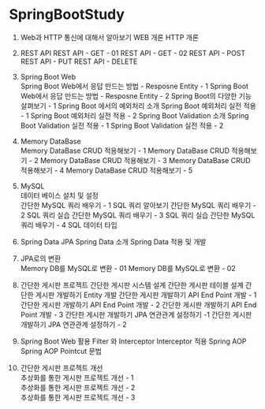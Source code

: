 # SpringBootStudy

01. Web과 HTTP 통신에 대해서 알아보기
WEB 개론
HTTP 개론


02. REST API
REST API - GET - 01
REST API - GET - 02
REST API - POST
REST API - PUT
REST API - DELETE


03. Spring Boot Web</br>
Spring Boot Web에서 응답 만드는 방법 - Resposne Entity - 1
Spring Boot Web에서 응답 만드는 방법 - Resposne Entity - 2
Spring Boot의 다양한 기능 살펴보기 - 1
Spring Boot 에서의 예외처리 소개
Spring Boot 예외처리 실전 적용 - 1
Spring Boot 예외처리 실전 적용 - 2
Spring Boot Validation 소개
Spring Boot Validation 실전 적용 - 1
Spring Boot Validation 실전 적용 - 2

04. Memory DataBase</br>
Memory DataBase CRUD 적용해보기 - 1
Memory DataBase CRUD 적용해보기 - 2
Memory DataBase CRUD 적용해보기 - 3
Memory DataBase CRUD 적용해보기 - 4
Memory DataBase CRUD 적용해보기 - 5

05. MySQL</br>
데이터 베이스 설치 및 설정</br>
간단한 MySQL 쿼리 배우기 - 1 SQL 쿼리 알아보기
간단한 MySQL 쿼리 배우기 - 2 SQL 쿼리 실습
간단한 MySQL 쿼리 배우기 - 3 SQL 쿼리 실습
간단한 MySQL 쿼리 배우기 - 4 SQL 데이터 타입


7. Spring Data JPA
Spring Data 소개
Spring Data 적용 및 개발


8. JPA로의 변환</br>
Memory DB를 MySQL로 변환 - 01
Memory DB를 MySQL로 변환 - 02


9. 간단한 게시판 프로젝트
간단한 게시판 시스템 설계
간단한 게시판 테이블 설계
간단한 게시판 개발하기 Entity 개발
간단한 게시판 개발하기 API End Point 개발 - 1
간단한 게시판 개발하기 API End Point 개발 - 2
간단한 게시판 개발하기 API End Point 개발 - 3
간단한 게시판 개발하기 JPA 연관관계 설정하기 -1
간단한 게시판 개발하기 JPA 연관관계 설정하기 - 2


10. Spring Boot Web 활용
Filter 와 Interceptor
Interceptor 적용
Spring AOP
Spring AOP Pointcut 문법


11. 간단한 게시판 프로젝트 개선</br>
추상화를 통한 게시판 프로젝트 개선 - 1</br>
추상화를 통한 게시판 프로젝트 개선 - 2</br>
추상화를 통한 게시판 프로젝트 개선 - 3</br>
